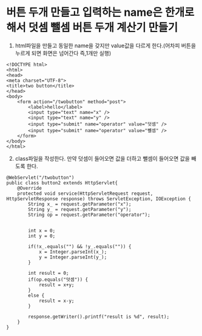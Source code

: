 # 버튼 두개 만들고 입력하는 name은 한개로 해서 덧셈 뺄셈 버튼 두개 계산기 만들기
1. html파일을 만들고 동일한 name을 갖지만 value값을 다르게 한다.(어차피 버튼을 누르게 되면 화면은 넘어간다 즉,1개만 실행)
```
<!DOCTYPE html>
<html>
<head>
<meta charset="UTF-8">
<title>two button</title>
</head>
<body>
	<form action="/twobutton" method="post">
		<label>hello</label>
		<input type="text" name="x" />
		<input type="text" name="y" />
		<input type="submit" name="operator" value="덧셈" />
		<input type="submit" name="operator" value="뺼셈" />
	</form>
</body>
</html>
```

2. class파일을 작성한다. 만약 덧셈이 들어오면 값을 더하고 뺄셈이 들어오면 값을 빼도록 한다.
```
@WebServlet("/twobutton")
public class button2 extends HttpServlet{
	@Override
	protected void service(HttpServletRequest request, HttpServletResponse response) throws ServletException, IOException {
		String x_ = request.getParameter("x");
		String y_ = request.getParameter("y");
		String op = request.getParameter("operator");
		
		
		int x = 0;
		int y = 0;
		
		if(!x_.equals("") && !y_.equals("")) {
			x = Integer.parseInt(x_);
			y = Integer.parseInt(y_);
		}
		
		int result = 0;
		if(op.equals("덧셈")) {
			result = x+y;
		}
		else {
			result = x-y;
		}
		
		response.getWriter().printf("result is %d", result);
	}
}

```
